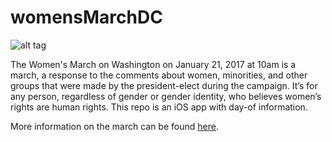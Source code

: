 # womensMarchDC

![alt tag](https://static1.squarespace.com/static/584086c7be6594762f5ec56e/t/586dd577b8a79b3cba6f15b6/1484153619965/Poster?format=1000w)

The Women's March on Washington on January 21, 2017 at 10am is a march, a response to the comments about women, minorities, and other groups that were made by the president-elect during the campaign. It’s for any person, regardless of gender or gender identity, who believes women’s rights are human rights.  This repo is an iOS app with day-of information.

More information on the march can be found [here](https://www.womensmarch.com/). 
